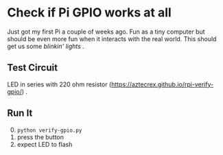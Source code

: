 # Check if Pi GPIO works at all

Just got my first Pi a couple of weeks ago. Fun as a tiny computer but should
be even more fun when it interacts with the real world. This should get us
some _blinkin' lights_ .

## Test Circuit

LED in series with 220 ohm resistor (https://aztecrex.github.io/rpi-verify-gpio/) .

## Run It

0. `python verify-gpio.py`
0. press the button
0. expect LED to flash
